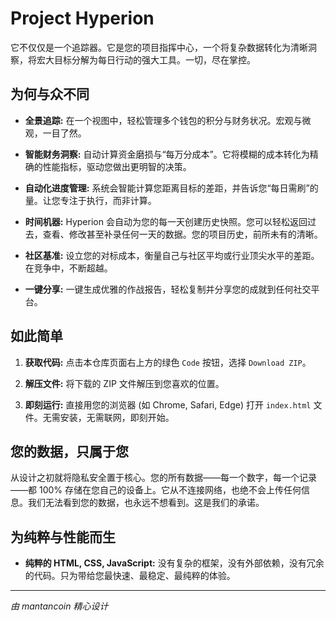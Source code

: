 # Project Hyperion

它不仅仅是一个追踪器。它是您的项目指挥中心，一个将复杂数据转化为清晰洞察，将宏大目标分解为每日行动的强大工具。一切，尽在掌控。

## 为何与众不同

* **全景追踪:** 在一个视图中，轻松管理多个钱包的积分与财务状况。宏观与微观，一目了然。

* **智能财务洞察:** 自动计算资金磨损与“每万分成本”。它将模糊的成本转化为精确的性能指标，驱动您做出更明智的决策。

* **自动化进度管理:** 系统会智能计算您距离目标的差距，并告诉您“每日需刷”的量。让您专注于执行，而非计算。

* **时间机器:** Hyperion 会自动为您的每一天创建历史快照。您可以轻松返回过去，查看、修改甚至补录任何一天的数据。您的项目历史，前所未有的清晰。

* **社区基准:** 设立您的对标成本，衡量自己与社区平均或行业顶尖水平的差距。在竞争中，不断超越。

* **一键分享:** 一键生成优雅的作战报告，轻松复制并分享您的成就到任何社交平台。

## 如此简单

1.  **获取代码:** 点击本仓库页面右上方的绿色 `Code` 按钮，选择 `Download ZIP`。

2.  **解压文件:** 将下载的 ZIP 文件解压到您喜欢的位置。

3.  **即刻运行:** 直接用您的浏览器 (如 Chrome, Safari, Edge) 打开 `index.html` 文件。无需安装，无需联网，即刻开始。

## 您的数据，只属于您

从设计之初就将隐私安全置于核心。您的所有数据——每一个数字，每一个记录——都 100% 存储在您自己的设备上。它从不连接网络，也绝不会上传任何信息。我们无法看到您的数据，也永远不想看到。这是我们的承诺。

## 为纯粹与性能而生

* **纯粹的 HTML, CSS, JavaScript:** 没有复杂的框架，没有外部依赖，没有冗余的代码。只为带给您最快速、最稳定、最纯粹的体验。

---
*由 mantancoin 精心设计*
